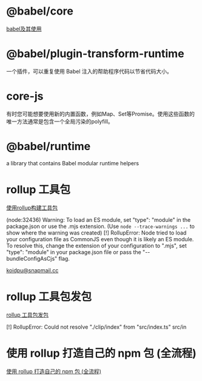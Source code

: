 # @babel/core
[babel及其使用](https://blog.csdn.net/web22050702/article/details/128502822)

# @babel/plugin-transform-runtime
一个插件，可以重复使用 Babel 注入的帮助程序代码以节省代码大小。

# core-js
有时您可能想要使用新的内置函数，例如Map、Set等Promise。使用这些函数的唯一方法通常是包含一个全局污染的polyfill。

# @babel/runtime
 a library that contains Babel modular runtime helpers

 # rollup 工具包
 [使用rollup构建工具包](https://juejin.cn/post/7043617707421335588)


 (node:32436) Warning: To load an ES module, set "type": "module" in the package.json or use the .mjs extension.
(Use `node --trace-warnings ...` to show where the warning was created)
[!] RollupError: Node tried to load your configuration file as CommonJS even though it is likely an ES module. To resolve this, change the extension of your configuration to ".mjs", set "type": "module" in your package.json file or pass the "--bundleConfigAsCjs" flag.


koidpu@snapmail.cc


# rollup 工具包发包
[rollup 工具包发包](https://juejin.cn/post/7030456121810747429#heading-7)


[!] RollupError: Could not resolve "./clip/index" from "src/index.ts" src/in

# 使用 rollup 打造自己的 npm 包 (全流程)
[使用 rollup 打造自己的 npm 包 (全流程)](https://juejin.cn/post/6950557086916804645#heading-5)

